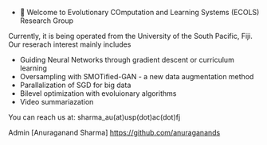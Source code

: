 - 👋 Welcome to Evolutionary COmputation and Learning Systems (ECOLS) Research Group

Currently, it is being operated from the University of the South Pacific, Fiji. Our reserach interest mainly includes
 - Guiding Neural Networks through gradient descent or curriculum learning
 - Oversampling with SMOTified-GAN - a new data augmentation method
 - Parallalization of SGD for big data
 - Bilevel optimization with evoluionary algorithms
 - Video summariazation
 
You can reach us at: sharma_au(at)usp(dot)ac(dot)fj

Admin [Anuraganand Sharma]
https://github.com/anuraganands 

<!---
ECOLS-research-group/ECOLS-research-group is a ✨ special ✨ repository because its `README.md` (this file) appears on your GitHub profile.
You can click the Preview link to take a look at your changes.
--->
